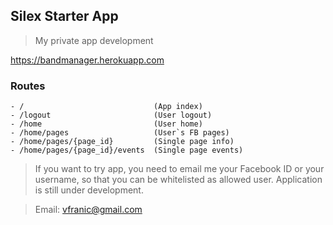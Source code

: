## Silex Starter App

> My private app development

<a href="https://bandmanager.herokuapp.com" target="_blank">https://bandmanager.herokuapp.com</a>

### Routes 

```
- /								(App index)
- /logout             			(User logout)
- /home							(User home)
- /home/pages					(User`s FB pages)
- /home/pages/{page_id}			(Single page info)
- /home/pages/{page_id}/events	(Single page events)

```


> If you want to try app, you need to email me your Facebook ID or your username, so that you can be whitelisted as allowed user. Application is still under development.

> Email: vfranic@gmail.com
